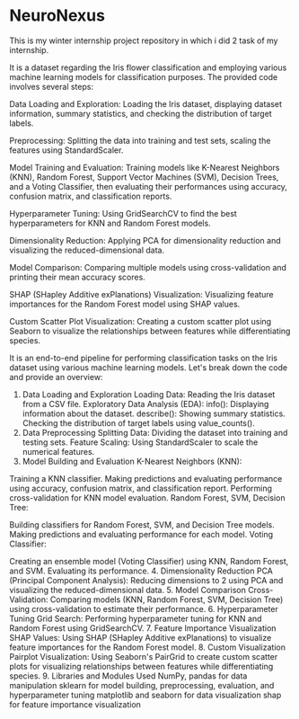 # NeuroNexus
This is my winter internship project repository in which i did 2 task of my internship.

It is a dataset regarding the Iris flower classification and employing various machine learning models for classification purposes. The provided code involves several steps:

Data Loading and Exploration: Loading the Iris dataset, displaying dataset information, summary statistics, and checking the distribution of target labels.

Preprocessing: Splitting the data into training and test sets, scaling the features using StandardScaler.

Model Training and Evaluation: Training models like K-Nearest Neighbors (KNN), Random Forest, Support Vector Machines (SVM), Decision Trees, and a Voting Classifier, then evaluating their performances using accuracy, confusion matrix, and classification reports.

Hyperparameter Tuning: Using GridSearchCV to find the best hyperparameters for KNN and Random Forest models.

Dimensionality Reduction: Applying PCA for dimensionality reduction and visualizing the reduced-dimensional data.

Model Comparison: Comparing multiple models using cross-validation and printing their mean accuracy scores.

SHAP (SHapley Additive exPlanations) Visualization: Visualizing feature importances for the Random Forest model using SHAP values.

Custom Scatter Plot Visualization: Creating a custom scatter plot using Seaborn to visualize the relationships between features while differentiating species.

It is an end-to-end pipeline for performing classification tasks on the Iris dataset using various machine learning models. Let's break down the code and provide an overview:

1. Data Loading and Exploration
Loading Data: Reading the Iris dataset from a CSV file.
Exploratory Data Analysis (EDA):
info(): Displaying information about the dataset.
describe(): Showing summary statistics.
Checking the distribution of target labels using value_counts().
2. Data Preprocessing
Splitting Data: Dividing the dataset into training and testing sets.
Feature Scaling: Using StandardScaler to scale the numerical features.
3. Model Building and Evaluation
K-Nearest Neighbors (KNN):

Training a KNN classifier.
Making predictions and evaluating performance using accuracy, confusion matrix, and classification report.
Performing cross-validation for KNN model evaluation.
Random Forest, SVM, Decision Tree:

Building classifiers for Random Forest, SVM, and Decision Tree models.
Making predictions and evaluating performance for each model.
Voting Classifier:

Creating an ensemble model (Voting Classifier) using KNN, Random Forest, and SVM.
Evaluating its performance.
4. Dimensionality Reduction
PCA (Principal Component Analysis):
Reducing dimensions to 2 using PCA and visualizing the reduced-dimensional data.
5. Model Comparison
Cross-Validation: Comparing models (KNN, Random Forest, SVM, Decision Tree) using cross-validation to estimate their performance.
6. Hyperparameter Tuning
Grid Search: Performing hyperparameter tuning for KNN and Random Forest using GridSearchCV.
7. Feature Importance Visualization
SHAP Values: Using SHAP (SHapley Additive exPlanations) to visualize feature importances for the Random Forest model.
8. Custom Visualization
Pairplot Visualization: Using Seaborn's PairGrid to create custom scatter plots for visualizing relationships between features while differentiating species.
9. Libraries and Modules Used
NumPy, pandas for data manipulation
sklearn for model building, preprocessing, evaluation, and hyperparameter tuning
matplotlib and seaborn for data visualization
shap for feature importance visualization
